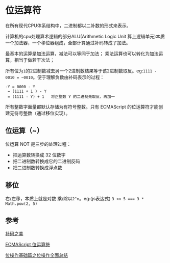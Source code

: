 # 位运算符

在所有现代CPU体系结构中，二进制都以二补数的形式来表示。

计算机的cpu处理算术逻辑的部分ALU(Arithmetic Logic Unit 算上逻辑单元)本质一个加法器，一个移位器组成，全部计算通过补码转成了加法。

最基本的运算是加法运算，减法可以等同于加法； 乘法运算也可以转化为加法运算，相当于做若干次法；



所有位为`1`的2进制数减去另一个2进制数结果等于该2进制数取反。eg:`1111 - 0010 = ~0010`。便于理解负数由补码表示的过程：

    -Y = 0000 - Y
     = (1111 + 1 ) - Y
     = (1111 - Y) + 1   将正整数 Y 的二进制先取反、再加一

所有整数字面量都默认存储为有符号整数。只有 ECMAScript 的位运算符才能创建无符号整数（通过移位实现）。

## 位运算（~）

位运算 NOT 是三步的处理过程：

- 把运算数转换成 32 位数字
- 把二进制数转换成它的二进制反码
- 把二进制数转换成浮点数

## 移位

右/左移，本质上就是对数 乘/除以`2^n`。eg:(js表达式) `3 << 5 === 3 * Math.pow(2, 5)`

## 参考

[补码之美][1]

[ECMAScript 位运算符][2]

[位操作基础篇之位操作全面总结][3]

[1]: https://github.com/lifesinger/lifesinger.github.com/issues/187 "补码之美"
[2]: http://www.w3school.com.cn/js/pro_js_operators_bitwise.asp "ECMAScript 位运算符"
[3]: http://blog.csdn.net/morewindows/article/details/7354571 "位操作基础篇之位操作全面总结"
[4]: https://blog.csdn.net/ojshilu/article/details/11179911 "
只用位运算来实现整数的加减乘除四则运算"

